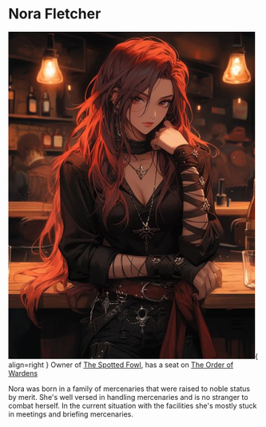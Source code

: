 # Nora Fletcher

![Nora Fletcher](../../assets/img/npcs/NoraFletcher.jpg){ align=right }
Owner of [The Spotted Fowl](../../Glimbourne/Mercenary%20District/The%20Spotted%20Fowl.md), has a seat on [The Order of Wardens](./index.md)

Nora was born in a family of mercenaries that were raised to noble status by merit. She's well versed in handling mercenaries and is no stranger to combat herself. In the current situation with the facilities she's mostly stuck in meetings and briefing mercenaries.
